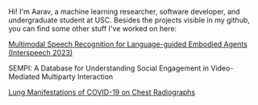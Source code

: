 Hi! I'm Aarav, a machine learning researcher, software developer, and undergraduate student at USC. Besides the projects visible in my github, you can find some other stuff I've worked on here:

[Multimodal Speech Recognition for Language-guided Embodied Agents (Interspeech 2023)](https://arxiv.org/abs/2302.14030)

SEMPI: A Database for Understanding Social Engagement in Video-Mediated Multiparty Interaction

[Lung Manifestations of COVID-19 on Chest Radiographs](https://www.ncbi.nlm.nih.gov/pmc/articles/PMC7787585/)
